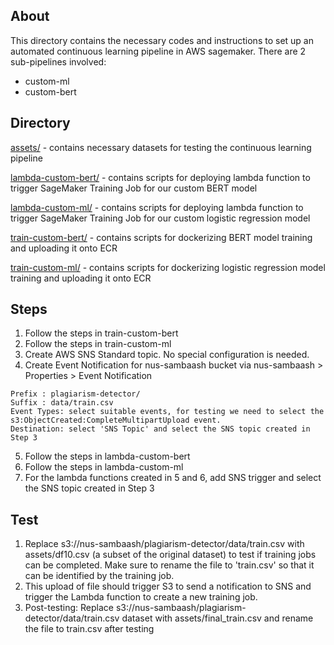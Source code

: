 ## About

This directory contains the necessary codes and instructions to set up an automated continuous learning pipeline in AWS sagemaker. There are 2 sub-pipelines involved:
* custom-ml
* custom-bert

## Directory
[assets/](assets/) - contains necessary datasets for testing the continuous learning pipeline

[lambda-custom-bert/](lambda-custom-bert/) - contains scripts for deploying lambda function to trigger SageMaker Training Job for our custom BERT model

[lambda-custom-ml/](lambda-custom-ml/) - contains scripts for deploying lambda function to trigger SageMaker Training Job for our custom logistic regression model

[train-custom-bert/](train-custom-bert/) - contains scripts for dockerizing BERT model training and uploading it onto ECR

[train-custom-ml/](train-custom-ml/) - contains scripts for dockerizing logistic regression model training and uploading it onto ECR

## Steps
1. Follow the steps in train-custom-bert
2. Follow the steps in train-custom-ml
3. Create AWS SNS Standard topic. No special configuration is needed.
4. Create Event Notification for nus-sambaash bucket via nus-sambaash > Properties > Event Notification
```
Prefix : plagiarism-detector/
Suffix : data/train.csv
Event Types: select suitable events, for testing we need to select the s3:ObjectCreated:CompleteMultipartUpload event.
Destination: select 'SNS Topic' and select the SNS topic created in Step 3
```
5. Follow the steps in lambda-custom-bert
6. Follow the steps in lambda-custom-ml
7. For the lambda functions created in 5 and 6, add SNS trigger and select the SNS topic created in Step 3

## Test
1. Replace s3://nus-sambaash/plagiarism-detector/data/train.csv with assets/df10.csv (a subset of the original dataset) to test if training jobs can be completed. Make sure to rename the file to 'train.csv' so that it can be identified by the training job.
2. This upload of file should trigger S3 to send a notification to SNS and trigger the Lambda function to create a new training job.
3. Post-testing: Replace s3://nus-sambaash/plagiarism-detector/data/train.csv dataset with assets/final_train.csv and rename the file to train.csv after testing

